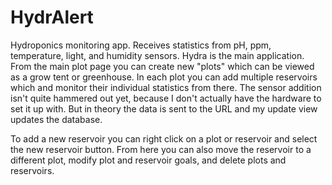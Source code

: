# HydrAlert
Hydroponics monitoring app.
Receives statistics from pH, ppm, temperature, light, and humidity sensors.
Hydra is the main application. From the main plot page you can create new "plots" which can be viewed as a grow tent or greenhouse.
In each plot you can add multiple reservoirs which and monitor their individual statistics from there. The sensor addition isn't quite
hammered out yet, because I don't actually have the hardware to set it up with. But in theory the data is sent to the URL and my update view updates the database.

To add a new reservoir you can right click on a plot or reservoir and select the new reservoir button. From here you can also move the reservoir to a different plot, modify plot and reservoir goals,  and delete plots and reservoirs.
